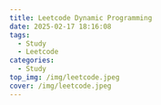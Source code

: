 ```yaml
---
title: Leetcode Dynamic Programming
date: 2025-02-17 18:16:08
tags:
  - Study
  - Leetcode
categories:
  - Study
top_img: /img/leetcode.jpeg
cover: /img/leetcode.jpeg
---
```

